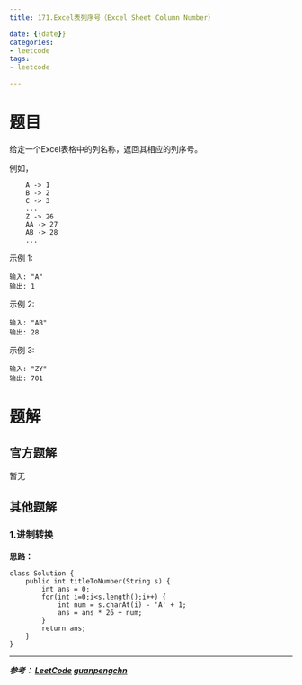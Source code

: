 ```yaml
---
title: 171.Excel表列序号（Excel Sheet Column Number）

date: {{date}}
categories:
- leetcode
tags:
- leetcode

---
```

# 题目
给定一个Excel表格中的列名称，返回其相应的列序号。

例如，
```
    A -> 1
    B -> 2
    C -> 3
    ...
    Z -> 26
    AA -> 27
    AB -> 28
    ...
```
示例 1:
```
输入: "A"
输出: 1
```
示例 2:
```
输入: "AB"
输出: 28
```
示例 3:
```
输入: "ZY"
输出: 701
```

# 题解

## 官方题解
暂无

## 其他题解
### 1.进制转换
**思路：**
```
class Solution {
    public int titleToNumber(String s) {
        int ans = 0;
        for(int i=0;i<s.length();i++) {
            int num = s.charAt(i) - 'A' + 1;
            ans = ans * 26 + num;
        }
        return ans;
    }
}

```

---
***参考：
[LeetCode](https://leetcode-cn.com/problems/excel-sheet-column-number/)
[guanpengchn](https://leetcode-cn.com/problems/excel-sheet-column-number/solution/hua-jie-suan-fa-171-excelbiao-lie-xu-hao-by-guanpe/)***
